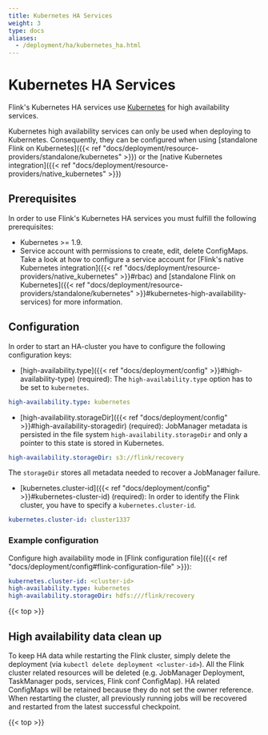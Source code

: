 ```yaml
---
title: Kubernetes HA Services
weight: 3
type: docs
aliases:
  - /deployment/ha/kubernetes_ha.html
---
```

<!--
Licensed to the Apache Software Foundation (ASF) under one
or more contributor license agreements.  See the NOTICE file
distributed with this work for additional information
regarding copyright ownership.  The ASF licenses this file
to you under the Apache License, Version 2.0 (the
"License"); you may not use this file except in compliance
with the License.  You may obtain a copy of the License at

  http://www.apache.org/licenses/LICENSE-2.0

Unless required by applicable law or agreed to in writing,
software distributed under the License is distributed on an
"AS IS" BASIS, WITHOUT WARRANTIES OR CONDITIONS OF ANY
KIND, either express or implied.  See the License for the
specific language governing permissions and limitations
under the License.
-->

# Kubernetes HA Services

Flink's Kubernetes HA services use [Kubernetes](https://kubernetes.io/) for high availability services.

Kubernetes high availability services can only be used when deploying to Kubernetes.
Consequently, they can be configured when using [standalone Flink on Kubernetes]({{< ref "docs/deployment/resource-providers/standalone/kubernetes" >}}) or the [native Kubernetes integration]({{< ref "docs/deployment/resource-providers/native_kubernetes" >}})

## Prerequisites

In order to use Flink's Kubernetes HA services you must fulfill the following prerequisites:

- Kubernetes >= 1.9.
- Service account with permissions to create, edit, delete ConfigMaps. 
  Take a look at how to configure a service account for [Flink's native Kubernetes integration]({{< ref "docs/deployment/resource-providers/native_kubernetes" >}}#rbac) and [standalone Flink on Kubernetes]({{< ref "docs/deployment/resource-providers/standalone/kubernetes" >}}#kubernetes-high-availability-services) for more information. 


## Configuration

In order to start an HA-cluster you have to configure the following configuration keys:

- [high-availability.type]({{< ref "docs/deployment/config" >}}#high-availability-type) (required): 
The `high-availability.type` option has to be set to `kubernetes`.

```yaml
high-availability.type: kubernetes
```

- [high-availability.storageDir]({{< ref "docs/deployment/config" >}}#high-availability-storagedir) (required): 
JobManager metadata is persisted in the file system `high-availability.storageDir` and only a pointer to this state is stored in Kubernetes.

```yaml
high-availability.storageDir: s3://flink/recovery
```

The `storageDir` stores all metadata needed to recover a JobManager failure.
  
- [kubernetes.cluster-id]({{< ref "docs/deployment/config" >}}#kubernetes-cluster-id) (required):
In order to identify the Flink cluster, you have to specify a `kubernetes.cluster-id`.

```yaml
kubernetes.cluster-id: cluster1337
```

### Example configuration

Configure high availability mode in [Flink configuration file]({{< ref "docs/deployment/config#flink-configuration-file" >}}):

```yaml
kubernetes.cluster-id: <cluster-id>
high-availability.type: kubernetes
high-availability.storageDir: hdfs:///flink/recovery
```

{{< top >}}

## High availability data clean up

To keep HA data while restarting the Flink cluster, simply delete the deployment (via `kubectl delete deployment <cluster-id>`). 
All the Flink cluster related resources will be deleted (e.g. JobManager Deployment, TaskManager pods, services, Flink conf ConfigMap). 
HA related ConfigMaps will be retained because they do not set the owner reference. 
When restarting the cluster, all previously running jobs will be recovered and restarted from the latest successful checkpoint.

{{< top >}} 
